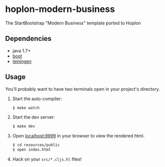# hoplon-modern-business

The StartBootstrap "Modern Business" template ported to Hoplon

## Dependencies

- java 1.7+
- [boot][1]
- [leiningen][2]

## Usage

You'll probably want to have two terminals open in your project's
directory.

1. Start the auto-compiler:

    ```bash
    $ make watch
    ```

1. Start the dev server:

    ```bash
    $ make dev
    ```

1. Open [localhost:9999][3] in your browser to view the rendered html.

    ```bash
    $ cd resources/public
    $ open index.html
    ```

4. Hack on your ``src/*.cljs.hl`` files!


[1]: https://github.com/tailrecursion/boot
[2]: https://github.com/technomancy/leiningen
[3]: http://localhost:9999/
